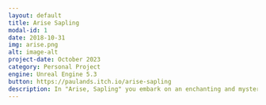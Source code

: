 ```yaml
---
layout: default
title: Arise Sapling
modal-id: 1
date: 2018-10-31
img: arise.png
alt: image-alt
project-date: October 2023
category: Personal Project
engine: Unreal Engine 5.3
button: https://paulands.itch.io/arise-sapling
description: In "Arise, Sapling" you embark on an enchanting and mysterious journey as a unique protagonist, now reincarnated as a tree spirit in a graveyard. This immersive and emotionally charged adventure will take you on a quest to uncover the secrets of your forgotten past, rekindling your sense of purpose and unveiling the darkness that shrouds your history.
---
```

